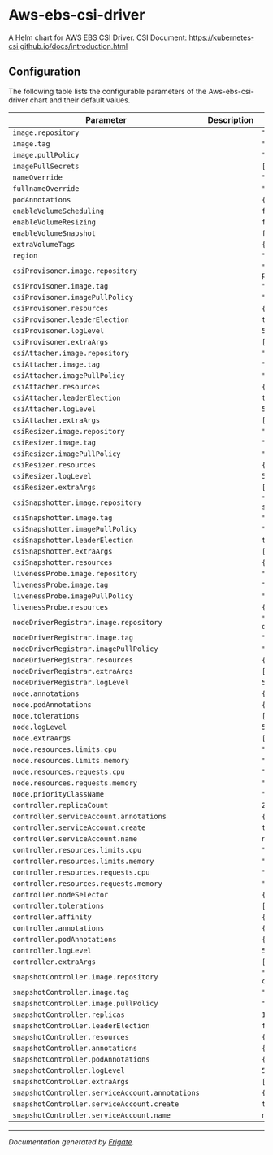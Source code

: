 
Aws-ebs-csi-driver
===========

A Helm chart for AWS EBS CSI Driver.
CSI Document: https://kubernetes-csi.github.io/docs/introduction.html

## Configuration

The following table lists the configurable parameters of the Aws-ebs-csi-driver chart and their default values.

| Parameter                | Description             | Default        |
| ------------------------ | ----------------------- | -------------- |
| `image.repository` |  | `"amazon/aws-ebs-csi-driver"` |
| `image.tag` |  | `"v0.7.0"` |
| `image.pullPolicy` |  | `"IfNotPresent"` |
| `imagePullSecrets` |  | `[]` |
| `nameOverride` |  | `""` |
| `fullnameOverride` |  | `""` |
| `podAnnotations` |  | `{}` |
| `enableVolumeScheduling` |  | `false` |
| `enableVolumeResizing` |  | `false` |
| `enableVolumeSnapshot` |  | `false` |
| `extraVolumeTags` |  | `{}` |
| `region` |  | `""` |
| `csiProvisoner.image.repository` |  | `"quay.io/k8scsi/csi-provisioner"` |
| `csiProvisoner.image.tag` |  | `"v1.6.0"` |
| `csiProvisoner.imagePullPolicy` |  | `"Always"` |
| `csiProvisoner.resources` |  | `{}` |
| `csiProvisoner.leaderElection` |  | `true` |
| `csiProvisoner.logLevel` |  | `5` |
| `csiProvisoner.extraArgs` |  | `[]` |
| `csiAttacher.image.repository` |  | `"quay.io/k8scsi/csi-attacher"` |
| `csiAttacher.image.tag` |  | `"v3.0.2"` |
| `csiAttacher.imagePullPolicy` |  | `"Always"` |
| `csiAttacher.resources` |  | `{}` |
| `csiAttacher.leaderElection` |  | `true` |
| `csiAttacher.logLevel` |  | `5` |
| `csiAttacher.extraArgs` |  | `[]` |
| `csiResizer.image.repository` |  | `"quay.io/k8scsi/csi-resizer"` |
| `csiResizer.image.tag` |  | `"v1.0.1"` |
| `csiResizer.imagePullPolicy` |  | `"Always"` |
| `csiResizer.resources` |  | `{}` |
| `csiResizer.logLevel` |  | `5` |
| `csiResizer.extraArgs` |  | `[]` |
| `csiSnapshotter.image.repository` |  | `"quay.io/k8scsi/csi-snapshotter"` |
| `csiSnapshotter.image.tag` |  | `"v3.0.2"` |
| `csiSnapshotter.imagePullPolicy` |  | `"Always"` |
| `csiSnapshotter.leaderElection` |  | `true` |
| `csiSnapshotter.extraArgs` |  | `[]` |
| `csiSnapshotter.resources` |  | `{}` |
| `livenessProbe.image.repository` |  | `"quay.io/k8scsi/livenessprobe"` |
| `livenessProbe.image.tag` |  | `"v2.1.0"` |
| `livenessProbe.imagePullPolicy` |  | `"Always"` |
| `livenessProbe.resources` |  | `{}` |
| `nodeDriverRegistrar.image.repository` |  | `"quay.io/k8scsi/csi-node-driver-registrar"` |
| `nodeDriverRegistrar.image.tag` |  | `"v2.0.1"` |
| `nodeDriverRegistrar.imagePullPolicy` |  | `"Always"` |
| `nodeDriverRegistrar.resources` |  | `{}` |
| `nodeDriverRegistrar.extraArgs` |  | `[]` |
| `nodeDriverRegistrar.logLevel` |  | `5` |
| `node.annotations` |  | `{}` |
| `node.podAnnotations` |  | `{}` |
| `node.tolerations` |  | `[]` |
| `node.logLevel` |  | `5` |
| `node.extraArgs` |  | `[]` |
| `node.resources.limits.cpu` |  | `"100m"` |
| `node.resources.limits.memory` |  | `"128Mi"` |
| `node.resources.requests.cpu` |  | `"100m"` |
| `node.resources.requests.memory` |  | `"128Mi"` |
| `node.priorityClassName` |  | `"system-node-critical"` |
| `controller.replicaCount` |  | `2` |
| `controller.serviceAccount.annotations` |  | `{}` |
| `controller.serviceAccount.create` |  | `true` |
| `controller.serviceAccount.name` |  | `null` |
| `controller.resources.limits.cpu` |  | `"100m"` |
| `controller.resources.limits.memory` |  | `"128Mi"` |
| `controller.resources.requests.cpu` |  | `"100m"` |
| `controller.resources.requests.memory` |  | `"128Mi"` |
| `controller.nodeSelector` |  | `{}` |
| `controller.tolerations` |  | `[]` |
| `controller.affinity` |  | `{}` |
| `controller.annotations` |  | `{}` |
| `controller.podAnnotations` |  | `{}` |
| `controller.logLevel` |  | `5` |
| `controller.extraArgs` |  | `[]` |
| `snapshotController.image.repository` |  | `"quay.io/k8scsi/snapshot-controller"` |
| `snapshotController.image.tag` |  | `"v3.0.0"` |
| `snapshotController.image.pullPolicy` |  | `"IfNotPresent"` |
| `snapshotController.replicas` |  | `1` |
| `snapshotController.leaderElection` |  | `false` |
| `snapshotController.resources` |  | `{}` |
| `snapshotController.annotations` |  | `{}` |
| `snapshotController.podAnnotations` |  | `{}` |
| `snapshotController.logLevel` |  | `5` |
| `snapshotController.extraArgs` |  | `[]` |
| `snapshotController.serviceAccount.annotations` |  | `{}` |
| `snapshotController.serviceAccount.create` |  | `true` |
| `snapshotController.serviceAccount.name` |  | `null` |

---
_Documentation generated by [Frigate](https://frigate.readthedocs.io)._

